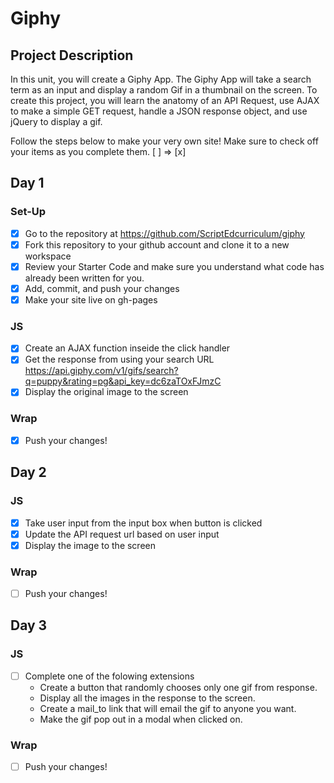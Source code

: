 # Giphy

## Project Description
In this unit, you will create a Giphy App. The Giphy App will take a search term as an input and display a random Gif in a thumbnail on the screen. To create this project, you will learn the anatomy of an API Request, use AJAX to make a simple GET request, handle a JSON response object, and use jQuery to display a gif.

Follow the steps below to make your very own site!
Make sure to check off your items as you complete them. [ ] => [x]


## Day 1
### Set-Up
- [x] Go to the repository at https://github.com/ScriptEdcurriculum/giphy
- [x] Fork this repository to your github account and clone it to a new workspace
- [x] Review your Starter Code and make sure you understand what code has already been written for you.
- [x] Add, commit, and push your changes
- [x] Make your site live on gh-pages

### JS
- [x] Create  an AJAX function inseide the click handler
- [x] Get the response from using your search URL https://api.giphy.com/v1/gifs/search?q=puppy&rating=pg&api_key=dc6zaTOxFJmzC
- [x] Display the original image to the screen

### Wrap
- [x] Push your changes!

## Day 2
### JS
- [x] Take user input from the input box when button is clicked
- [x] Update the API request url based on user input
- [x] Display the image to the screen

### Wrap
- [ ] Push your changes!


## Day 3
### JS
- [ ] Complete one of the folowing extensions
    - Create a button that randomly chooses only one gif from response.
    - Display all the images in the response to the screen.
    - Create a mail_to link that will email the gif to anyone you want.
    - Make the gif pop out in a modal when clicked on.

### Wrap
- [ ] Push your changes!


